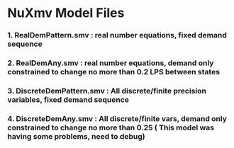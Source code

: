 # NuXmv Model Files
### 1. RealDemPattern.smv : real number equations, fixed demand sequence
### 2. RealDemAny.smv : real number equations, demand only constrained to change no more than 0.2 LPS between states
### 3. DiscreteDemPattern.smv : All discrete/finite precision variables, fixed demand sequence
### 4. DiscreteDemAny.smv : All discrete/finite vars, demand only constrained to change no more than 0.25 ( This model was having some problems, need to debug)